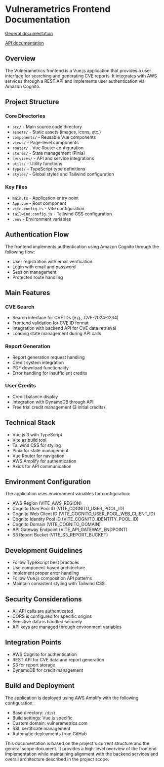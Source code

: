 # Vulnerametrics Frontend Documentation
[General documentation](https://github.com/manifest0TB/vulnerametrics-lambda-functions/blob/main/README.md#vulnerametrics)

[API documentation](https://github.com/manifest0TB/vulnerametrics/blob/main/vulnerametricsAPI.md)

## Overview
The Vulnerametrics frontend is a Vue.js application that provides a user interface for searching and generating CVE reports. It integrates with AWS services through a REST API and implements user authentication via Amazon Cognito.

## Project Structure

### Core Directories
* `src/` - Main source code directory
* `assets/` - Static assets (images, icons, etc.)
* `components/` - Reusable Vue components
* `views/` - Page-level components
* `router/` - Vue Router configuration
* `stores/` - State management (Pinia)
* `services/` - API and service integrations
* `utils/` - Utility functions
* `types/` - TypeScript type definitions
* `styles/` - Global styles and Tailwind configuration

### Key Files
* `main.ts` - Application entry point
* `App.vue` - Root component
* `vite.config.ts` - Vite configuration
* `tailwind.config.js` - Tailwind CSS configuration
* `.env` - Environment variables

## Authentication Flow
The frontend implements authentication using Amazon Cognito through the following flow:

* User registration with email verification
* Login with email and password
* Session management
* Protected route handling

## Main Features

### CVE Search
* Search interface for CVE IDs (e.g., CVE-2024-1234)
* Frontend validation for CVE ID format
* Integration with backend API for CVE data retrieval
* Loading state management during API calls

### Report Generation
* Report generation request handling
* Credit system integration
* PDF download functionality
* Error handling for insufficient credits

### User Credits
* Credit balance display
* Integration with DynamoDB through API
* Free trial credit management (3 initial credits)

## Technical Stack
* Vue.js 3 with TypeScript
* Vite as build tool
* Tailwind CSS for styling
* Pinia for state management
* Vue Router for navigation
* AWS Amplify for authentication
* Axios for API communication

## Environment Configuration
The application uses environment variables for configuration:
* AWS Region (VITE\_AWS\_REGION)
* Cognito User Pool ID (VITE\_COGNITO\_USER\_POOL\_ID)
* Cognito Web Client ID (VITE\_COGNITO\_USER\_POOL\_WEB\_CLIENT\_ID)
* Cognito Identity Pool ID (VITE\_COGNITO\_IDENTITY\_POOL\_ID)
* Cognito Domain (VITE\_COGNITO\_DOMAIN)
* API Gateway Endpoint (VITE\_API\_GATEWAY\_ENDPOINT)
* S3 Report Bucket (VITE\_S3\_REPORT\_BUCKET)

## Development Guidelines
* Follow TypeScript best practices
* Use component-based architecture
* Implement proper error handling
* Follow Vue.js composition API patterns
* Maintain consistent styling with Tailwind CSS

## Security Considerations
* All API calls are authenticated
* CORS is configured for specific origins
* Sensitive data is handled securely
* API keys are managed through environment variables

## Integration Points
* AWS Cognito for authentication
* REST API for CVE data and report generation
* S3 for report storage
* DynamoDB for credit management

## Build and Deployment
The application is deployed using AWS Amplify with the following configuration:

* Base directory: `/dist`
* Build settings: Vue.js specific
* Custom domain: vulnerametrics.com
* SSL certificate management
* Automatic deployments from GitHub

This documentation is based on the project's current structure and the general scope document. It provides a high-level overview of the frontend implementation while maintaining alignment with the backend services and overall architecture described in the project scope.
